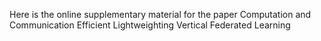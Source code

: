 Here is the online supplementary material for the paper Computation and Communication Efficient Lightweighting Vertical Federated Learning
